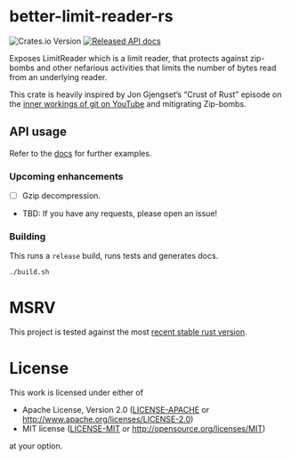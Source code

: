 # better-limit-reader-rs

![Crates.io Version](https://img.shields.io/crates/v/better-limit-reader)
[![Released API docs](https://img.shields.io/docsrs/better-limit-reader)](https://docs.rs/better-limit-reader/)

Exposes LimitReader which is a limit reader, that protects against zip-bombs and other nefarious activities that limits the number of bytes read from an underlying reader.

This crate is heavily inspired by Jon Gjengset’s “Crust of Rust” episode on the [inner workings of git on YouTube](https://youtu.be/u0VotuGzD_w?si=oIuV9CITSWHJXKBu&t=3503) and mitigrating Zip-bombs.

## API usage

Refer to the [docs](https://docs.rs/better-limit-reader/latest/better_limit_reader/) for further examples.

### Upcoming enhancements

- [ ] Gzip decompression.
- TBD: If you have any requests, please open an issue!

### Building

This runs a `release` build, runs tests and generates docs.

```shell script
./build.sh
```

# MSRV

This project is tested against the most [recent stable rust version](https://gist.github.com/alexheretic/d1e98d8433b602e57f5d0a9637927e0c).

# License

This work is licensed under either of

- Apache License, Version 2.0 ([LICENSE-APACHE](LICENSE-APACHE) or
  <http://www.apache.org/licenses/LICENSE-2.0>)
- MIT license ([LICENSE-MIT](LICENSE-MIT) or <http://opensource.org/licenses/MIT>)

at your option.